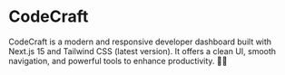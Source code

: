 # CodeCraft
CodeCraft is a modern and responsive developer dashboard built with Next.js 15 and Tailwind CSS (latest version). It offers a clean UI, smooth navigation, and powerful tools to enhance productivity. 🚀🎨
